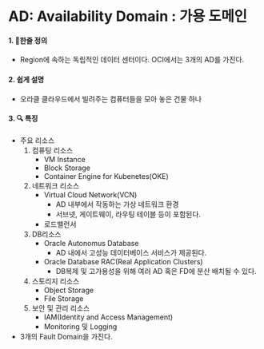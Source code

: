 # AD: Availability Domain : 가용 도메인

#### 1. 📌한줄 정의

- Region에 속하는 독립적인 데이터 센터이다. OCI에서는 3개의 AD를 가진다.

#### 2. 쉽게 설명

- 오라클 클라우드에서 빌려주는 컴퓨터들을 모아 놓은 건물 하나

#### 3. 🔍 특징

- 주요 리소스
  1. 컴퓨팅 리소스
     - VM Instance
     - Block Storage
     - Container Engine for Kubenetes(OKE)
  2. 네트워크 리소스
     - Virtual Cloud Network(VCN)
       - AD 내부에서 작동하는 가상 네트워크 환경
       - 서브넷, 게이트웨이, 라우팅 테이블 등이 포함된다.
     - 로드밸런서
  3. DB리소스
     - Oracle Autonomus Database
       - AD 내에서 고성능 데이터베이스 서비스가 제공된다.
     - Oracle Database RAC(Real Application Clusters)
       - DB복제 및 고가용성을 위해 여러 AD 혹은 FD에 분산 배치될 수 있다.
  4. 스토리지 리소스
     - Object Storage
     - File Storage
  5. 보안 및 관리 리소스
     - IAM(Identity and Access Management)
     - Monitoring 및 Logging
- 3개의 Fault Domain을 가진다.
